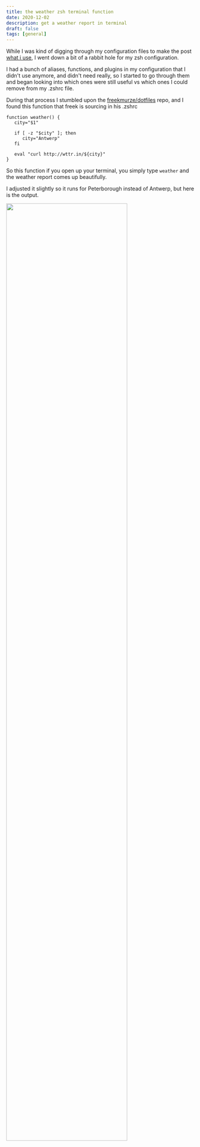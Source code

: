 ```yaml
---
title: the weather zsh terminal function
date: 2020-12-02
description: get a weather report in terminal
draft: false
tags: [general]
---
```


While I was kind of digging through my configuration files to make the post <a href="/blog/what-i-use-2020">what i use</a>, I went down a bit of a rabbit hole for my zsh configuration.

I had a bunch of aliases, functions, and plugins in my configuration that I didn't use anymore, and didn't need really, so I started to go through them and began looking into which ones were still useful vs which ones I could remove from my .zshrc file.

During that process I stumbled upon the <a href="https://github.com/freekmurze/dotfiles">freekmurze/dotfiles</a> repo, and I found this function that freek is sourcing in his .zshrc

```shell
function weather() {
   city="$1"

   if [ -z "$city" ]; then
      city="Antwerp"
   fi

   eval "curl http://wttr.in/${city}"
}
```

So this function if you open up your terminal, you simply type `weather` and the weather report comes up beautifully.

I adjusted it slightly so it runs for Peterborough instead of Antwerp, but here is the output.

<img src="/images/post-15/weather.png" class="mx-auto" width="80%"/>

